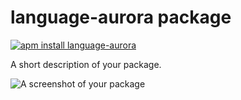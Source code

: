 # language-aurora package
[![apm install language-aurora](https://apm-badges.herokuapp.com/apm/language-aurora.svg)](https://atom.io/packages/language-aurora)

A short description of your package.

![A screenshot of your package](https://f.cloud.github.com/assets/69169/2290250/c35d867a-a017-11e3-86be-cd7c5bf3ff9b.gif)

<!--
-------

## Memo

- [szechyjs/language-arduino: Arduino support in Atom](https://github.com/szechyjs/language-arduino "szechyjs/language-arduino: Arduino support in Atom")
- [Atomの拡張子の関連付け - Kei Ito - g.o.a.t](https://kei-itof.goat.me/5PYqiajp "Atomの拡張子の関連付け - Kei Ito - g.o.a.t")
- [Atom の language に CWL を追加する - Qiita](https://qiita.com/manabuishiirb/items/6a7db0b999d9345c79fb "Atom の language に CWL を追加する - Qiita")
- [Lewuathe/language-digdag: Adds syntax highlighting to Digdag files in Atom](https://github.com/Lewuathe/language-digdag "Lewuathe/language-digdag: Adds syntax highlighting to Digdag files in Atom")
-->
